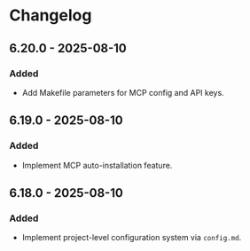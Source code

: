 # Changelog

## 6.20.0 - 2025-08-10

### Added
- Add Makefile parameters for MCP config and API keys.

## 6.19.0 - 2025-08-10

### Added
- Implement MCP auto-installation feature.

## 6.18.0 - 2025-08-10

### Added
- Implement project-level configuration system via `config.md`.